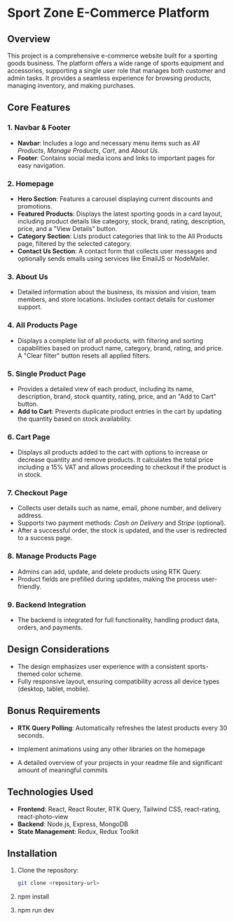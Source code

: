 # Sport Zone E-Commerce Platform

## Overview

This project is a comprehensive e-commerce website built for a sporting goods business. The platform offers a wide range of sports equipment and accessories, supporting a single user role that manages both customer and admin tasks. It provides a seamless experience for browsing products, managing inventory, and making purchases.

## Core Features

### 1. Navbar & Footer

- **Navbar**: Includes a logo and necessary menu items such as _All Products_, _Manage Products_, _Cart_, and _About Us_.
- **Footer**: Contains social media icons and links to important pages for easy navigation.

### 2. Homepage

- **Hero Section**: Features a carousel displaying current discounts and promotions.
- **Featured Products**: Displays the latest sporting goods in a card layout, including product details like category, stock, brand, rating, description, price, and a "View Details" button.
- **Category Section**: Lists product categories that link to the All Products page, filtered by the selected category.
- **Contact Us Section**: A contact form that collects user messages and optionally sends emails using services like EmailJS or NodeMailer.

### 3. About Us

- Detailed information about the business, its mission and vision, team members, and store locations. Includes contact details for customer support.

### 4. All Products Page

- Displays a complete list of all products, with filtering and sorting capabilities based on product name, category, brand, rating, and price. A "Clear filter" button resets all applied filters.

### 5. Single Product Page

- Provides a detailed view of each product, including its name, description, brand, stock quantity, rating, price, and an "Add to Cart" button.
- **Add to Cart**: Prevents duplicate product entries in the cart by updating the quantity based on stock availability.

### 6. Cart Page

- Displays all products added to the cart with options to increase or decrease quantity and remove products. It calculates the total price including a 15% VAT and allows proceeding to checkout if the product is in stock.

### 7. Checkout Page

- Collects user details such as name, email, phone number, and delivery address.
- Supports two payment methods: _Cash on Delivery_ and _Stripe_ (optional).
- After a successful order, the stock is updated, and the user is redirected to a success page.

### 8. Manage Products Page

- Admins can add, update, and delete products using RTK Query.
- Product fields are prefilled during updates, making the process user-friendly.

### 9. Backend Integration

- The backend is integrated for full functionality, handling product data, orders, and payments.

## Design Considerations

- The design emphasizes user experience with a consistent sports-themed color scheme.
- Fully responsive layout, ensuring compatibility across all device types (desktop, tablet, mobile).

## Bonus Requirements

- **RTK Query Polling**: Automatically refreshes the latest products every 30 seconds.
- Implement animations using any other libraries on the homepage

- A detailed overview of your projects in your readme file and significant amount of meaningful commits

## Technologies Used

- **Frontend**: React, React Router, RTK Query, Tailwind CSS, react-rating, react-photo-view
- **Backend**: Node.js, Express, MongoDB
- **State Management**: Redux, Redux Toolkit

## Installation

1. Clone the repository:

   ```bash
   git clone <repository-url>

   ```

2. npm install
3. npm run dev
